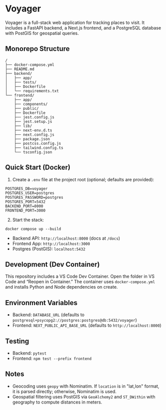# Voyager

Voyager is a full-stack web application for tracking places to visit. It includes a FastAPI backend, a Next.js frontend, and a PostgreSQL database with PostGIS for geospatial queries.

## Monorepo Structure

```
/
├── docker-compose.yml
├── README.md
├── backend/
│   ├── app/
│   ├── tests/
│   ├── Dockerfile
│   └── requirements.txt
└── frontend/
    ├── app/
    ├── components/
    ├── public/
    ├── Dockerfile
    ├── jest.config.js
    ├── jest.setup.js
    ├── lib/
    ├── next-env.d.ts
    ├── next.config.js
    ├── package.json
    ├── postcss.config.js
    ├── tailwind.config.ts
    └── tsconfig.json
```

## Quick Start (Docker)

1. Create a `.env` file at the project root (optional; defaults are provided):

```
POSTGRES_DB=voyager
POSTGRES_USER=postgres
POSTGRES_PASSWORD=postgres
POSTGRES_PORT=5432
BACKEND_PORT=8000
FRONTEND_PORT=3000
```

2. Start the stack:

```
docker compose up --build
```

- Backend API: `http://localhost:8000` (docs at `/docs`)
- Frontend App: `http://localhost:3000`
- Postgres (PostGIS): `localhost:5432`

## Development (Dev Container)

This repository includes a VS Code Dev Container. Open the folder in VS Code and “Reopen in Container.” The container uses `docker-compose.yml` and installs Python and Node dependencies on create.

## Environment Variables

- Backend: `DATABASE_URL` (defaults to `postgresql+psycopg2://postgres:postgres@db:5432/voyager`)
- Frontend: `NEXT_PUBLIC_API_BASE_URL` (defaults to `http://localhost:8000`)

## Testing

- Backend: `pytest`
- Frontend: `npm test --prefix frontend`

## Notes

- Geocoding uses `geopy` with Nominatim. If `location` is in "lat,lon" format, it is parsed directly; otherwise, Nominatim is used.
- Geospatial filtering uses PostGIS via `GeoAlchemy2` and `ST_DWithin` with geography to compute distances in meters.
